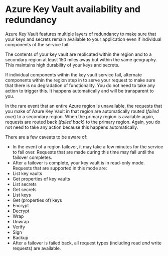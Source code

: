 <properties
    pageTitle="What to do in the event of an Azure service disruption that affects Azure Key Vault | Microsoft Azure"
    description="Learn what to do in the event of an Azure service disruption that affects Azure Key Vault."
    services="key-vault"
    documentationCenter=""
    authors="adamglick"
    manager="mbaldwin"
    editor=""/>

<tags
    ms.service="key-vault"
    ms.workload="key-vault"
    ms.tgt_pltfrm="na"
    ms.devlang="na"
    ms.topic="article"
    ms.date="08/26/2016"
    ms.author="sumedhb;aglick"/>


# <a name="azure-key-vault-availability-and-redundancy"></a>Azure Key Vault availability and redundancy

Azure Key Vault features multiple layers of redundancy to make sure that your keys and secrets remain available to your application even if individual components of the service fail.

The contents of your key vault are replicated within the region and to a secondary region at least 150 miles away but within the same geography. This maintains high durability of your keys and secrets.

If individual components within the key vault service fail, alternate components within the region step in to serve your request to make sure that there is no degradation of functionality. You do not need to take any action to trigger this. It happens automatically and will be transparent to you.

In the rare event that an entire Azure region is unavailable, the requests that you make of Azure Key Vault in that region are automatically routed (*failed over*) to a secondary region. When the primary region is available again, requests are routed back (*failed back*) to the primary region. Again, you do not need to take any action because this happens automatically.

There are a few caveats to be aware of:

* In the event of a region failover, it may take a few minutes for the service to fail over. Requests that are made during this time may fail until the failover completes.
* After a failover is complete, your key vault is in read-only mode. Requests that are supported in this mode are:
 * List key vaults
 * Get properties of key vaults
 * List secrets
 * Get secrets
 * List keys
 * Get (properties of) keys
 * Encrypt
 * Decrypt
 * Wrap
 * Unwrap
 * Verify
 * Sign
 * Backup
* After a failover is failed back, all request types (including read *and* write requests) are available.
